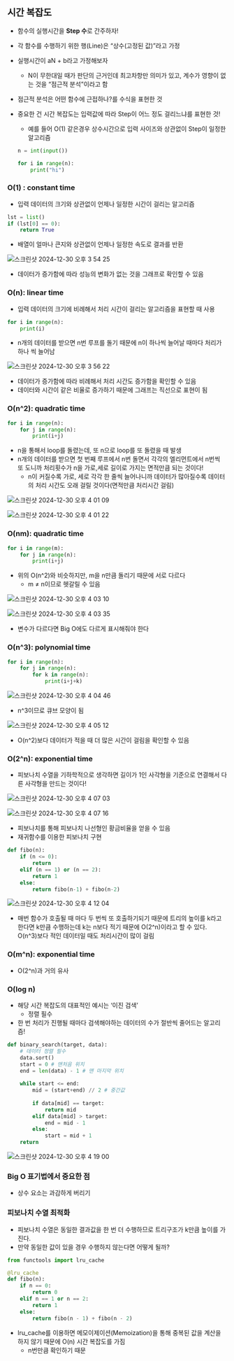 ## 시간 복잡도

- 함수의 실행시간을 **Step 수**로 간주하자!
- 각 함수를 수행하기 위한 행(Line)은 “상수(고정된 값)”라고 가정
- 실행시간이 aN + b라고 가정해보자
    - N이 무한대일 때가 판단의 근거인데 최고차항만 의미가 있고, 계수가 영향이 없는 것을 “점근적 분석”이라고 함
- 점근적 분석은 어떤 함수에 근접하나?를 수식을 표현한 것
- 중요한 건 시간 복잡도는 입력값에 따라 Step이 어느 정도 걸리느냐를 표현한 것!
    - 예를 들어 O(1) 같은경우 상수시간으로 입력 사이즈와 상관없이 Step이 일정한 알고리즘
    
    ```python
    n = int(input())
    
    for i in range(n):
    	print("hi")
    ```

### O(1) : constant time

- 입력 데이터의 크기와 상관없이 언제나 일정한 시간이 걸리는 알고리즘

```python
lst = list()
if (lst[0] == 0):
	return True
```

- 배열이 얼마나 큰지와 상관없이 언제나 일정한 속도로 결과를 반환

![스크린샷 2024-12-30 오후 3 54 25](https://github.com/user-attachments/assets/f8a72beb-565f-4053-94b8-845d247da6e5)

- 데이터가 증가함에 따라 성능의 변화가 없는 것을 그래프로 확인할 수 있음

### O(n): linear time

- 입력 데이터의 크기에 비례해서 처리 시간이 걸리는 알고리즘을 표현할 때 사용

```python
for i in range(n):
	print(i)
```

- n개의 데이터를 받으면 n번 루프를 돌기 때문에 n이 하나씩 늘어날 때마다 처리가 하나 씩 늘어남

![스크린샷 2024-12-30 오후 3 56 22](https://github.com/user-attachments/assets/bcfadaa0-bf84-4696-b30c-1b336e6ebc0b)

- 데이터가 증가함에 따라 비례해서 처리 시간도 증가함을 확인할 수 있음
- 데이터와 시간이 같은 비율로 증가하기 때문에 그래프는 직선으로 표현이 됨

### O(n^2): quadratic time

```python
for i in range(n):
	for j in range(n):
		print(i+j)
```

- n을 통해서 loop를 돌렸는데, 또 n으로 loop를 또 돌렸을 때 발생
- n개의 데이터를 받으면 첫 번째 루프에서 n번 돌면서 각각의 엘리먼트에서 n번씩 또 도니까 처리횟수가 n을 가로,세로 길이로 가지는 면적만큼 되는 것이다!
    - n이 커질수록 가로, 세로 각각 한 줄씩 늘어나니까 데이터가 많아질수록 데이터의 처리 시간도 오래 걸릴 것이다(면적만큼 처리시간 걸림)

![스크린샷 2024-12-30 오후 4 01 09](https://github.com/user-attachments/assets/7c9ef09d-9e27-48fd-8a30-149e956af1f6)

![스크린샷 2024-12-30 오후 4 01 22](https://github.com/user-attachments/assets/ad0a76bf-2654-41a8-9d2d-8fa7552b20a7)

### O(nm): quadratic time

```python
for i in range(m):
	for j in range(n):
		print(i+j)
```

- 위의 O(n^2)와 비슷하지만, m을 n만큼 돌리기 때문에 서로 다르다
    - m ≠ n이므로 헷갈릴 수 있음

![스크린샷 2024-12-30 오후 4 03 10](https://github.com/user-attachments/assets/6bb3390b-3ee9-4ffe-970e-3ada094066c2)

![스크린샷 2024-12-30 오후 4 03 35](https://github.com/user-attachments/assets/c133b6cd-b51a-45c2-b7ba-331600530c61)

- 변수가 다르다면 Big O에도 다르게 표시해줘야 한다

### O(n^3): polynomial time

```python
for i in range(n):
	for j in range(n):
		for k in range(n):
			print(i+j+k)
```

![스크린샷 2024-12-30 오후 4 04 46](https://github.com/user-attachments/assets/bf318142-7eec-413a-9a03-f045bf03b73b)

- n^3이므로 큐브 모양이 됨

![스크린샷 2024-12-30 오후 4 05 12](https://github.com/user-attachments/assets/2c3835ae-8b2c-4092-80d0-832334b6eae1)

- O(n^2)보다 데이터가 적을 때 더 많은 시간이 걸림을 확인할 수 있음

### O(2^n): exponential time

- 피보나치 수열을 기하학적으로 생각하면 길이가 1인 사각형을 기준으로 연결해서 다른 사각형을 만드는 것이다!

![스크린샷 2024-12-30 오후 4 07 03](https://github.com/user-attachments/assets/bdc543d7-1ef9-44a9-926b-95d5a65cfb47)

![스크린샷 2024-12-30 오후 4 07 16](https://github.com/user-attachments/assets/5f60ca4b-c8b2-4de1-a59c-f78b8eca28d8)

- 피보나치를 통해 피보나치 나선형인 황금비율을 얻을 수 있음
- 재귀함수를 이용한 피보나치 구현

```python
def fibo(n):
	if (n <= 0):
		return
	elif (n == 1) or (n == 2):
		return 1
	else:
		return fibo(n-1) + fibo(n-2)
```

![스크린샷 2024-12-30 오후 4 12 04](https://github.com/user-attachments/assets/a9b3de20-c9d7-413a-acf2-8d931d32d102)

- 매번 함수가 호출될 때 마다 두 번씩 또 호출하기되기 때문에 트리의 높이를 k라고 한다면 k만큼 수행하는데  k는 n보다 적기 때문에 O(2^n)이라고 할 수 있다. O(n^3)보다 적인 데이터일 때도 처리시간이 많이 걸림

### O(m^n): exponential time

- O(2^n)과 거의 유사

### O(log n)

- 해당 시간 복잡도의 대표적인 예시는 ‘이진 검색’
    - 정렬 필수
- 한 번 처리가 진행될 때마다 검색해야하는 데이터의 수가 절반씩 줄어드는 알고리즘!

```python
def binary_search(target, data):
	# 데이터 정렬 필수
	data.sort() 
	start = 0 # 맨처음 위치
	end = len(data) - 1 # 맨 마지막 위치
	
	while start <= end:
		mid = (start+end) // 2 # 중간값
		
		if data[mid] == target:
			return mid
		elif data[mid] > target:
			end = mid - 1
		else:
			start = mid + 1
	return
```

![스크린샷 2024-12-30 오후 4 19 00](https://github.com/user-attachments/assets/35cbb7ab-14f5-422c-9454-a9857aa0c84e)

### Big O 표기법에서 중요한 점

- 상수 요소는 과감하게 버리기

### 피보나치 수열 최적화

- 피보나치 수열은 동일한 결과값을 한 번 더 수행하므로 트리구조가 k만큼 높이를 가진다.
- 만약 동일한 값이 있을 경우 수행하지 않는다면 어떻게 될까?

```python
from functools import lru_cache

@lru_cache
def fibo(n):
	if n == 0:
		return 0
	elif n == 1 or n == 2:
		return 1
	else:
		return fibo(n - 1) + fibo(n - 2)
```

- lru_cache를 이용하면 메모이제이션(Memoization)을 통해 중복된 값을 계산을 하지 않기 때문에 O(n) 시간 복잡도를 가짐
    - n번만큼 확인하기 때문